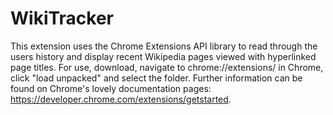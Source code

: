 # WikiTracker

This extension uses the Chrome Extensions API library to read through the users history and display recent Wikipedia pages viewed with hyperlinked page titles. For use, download, navigate to chrome://extensions/ in Chrome, click "load unpacked" and select the folder. Further information can be found on Chrome's lovely documentation pages: https://developer.chrome.com/extensions/getstarted.
